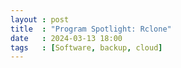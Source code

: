 ```yaml
---
layout : post
title  : "Program Spotlight: Rclone"
date   : 2024-03-13 18:00
tags   : [Software, backup, cloud]
---
```


